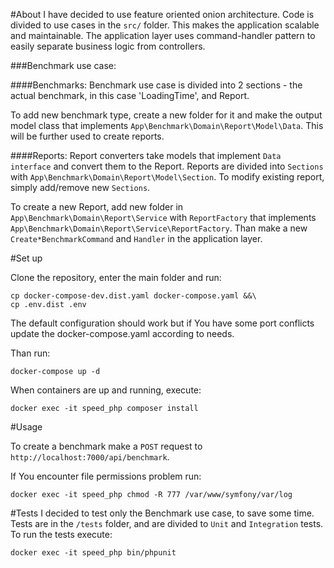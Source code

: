 #About
I have decided to use feature oriented onion architecture. Code is divided to use cases in the `src/` folder.
This makes the application scalable and maintainable. The application layer uses command-handler pattern
to easily separate business logic from controllers.

###Benchmark use case:

####Benchmarks:
Benchmark use case is divided into 2 sections - the actual benchmark, in this case 'LoadingTime', and Report.

To add new benchmark type, create a new folder for it and make the output model class that implements 
`App\Benchmark\Domain\Report\Model\Data`. This will be further used to create reports.

####Reports:
Report converters take models that implement `Data interface` and convert them to the Report. Reports are divided into 
`Sections` with `App\Benchmark\Domain\Report\Model\Section`. To modify existing report, simply add/remove new `Sections`.

To create a new Report, add new folder in `App\Benchmark\Domain\Report\Service` with `ReportFactory` that
implements `App\Benchmark\Domain\Report\Service\ReportFactory`. Than make a new `Create*BenchmarkCommand` and `Handler` 
in the application layer.


#Set up

Clone the repository, enter the main folder and run:

```
cp docker-compose-dev.dist.yaml docker-compose.yaml &&\
cp .env.dist .env
```

The default configuration should work but if You have some port conflicts
update the docker-compose.yaml according to needs.

Than run:
```
docker-compose up -d
```

When containers are up and running, execute:
```
docker exec -it speed_php composer install
```

#Usage

To create a benchmark make a `POST` request to `http://localhost:7000/api/benchmark`.

If You encounter file permissions problem run: 
```
docker exec -it speed_php chmod -R 777 /var/www/symfony/var/log
```

#Tests
I decided to test only the Benchmark use case, to save some time. Tests are in the `/tests` folder, and are divided
to `Unit` and `Integration` tests. To run the tests execute:

```
docker exec -it speed_php bin/phpunit
```
